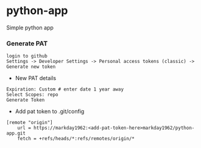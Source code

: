 # python-app
Simple python app

### Generate PAT
```
login to github
Settings -> Developer Settings -> Personal access tokens (classic) -> Generate new token
```
* New PAT details
```
Expiration: Custom # enter date 1 year away
Select Scopes: repo
Generate Token
```
* Add pat token to .git/config
```
[remote "origin"]
	url = https://markday1962:<add-pat-token-here>markday1962/python-app.git
	fetch = +refs/heads/*:refs/remotes/origin/*
```
